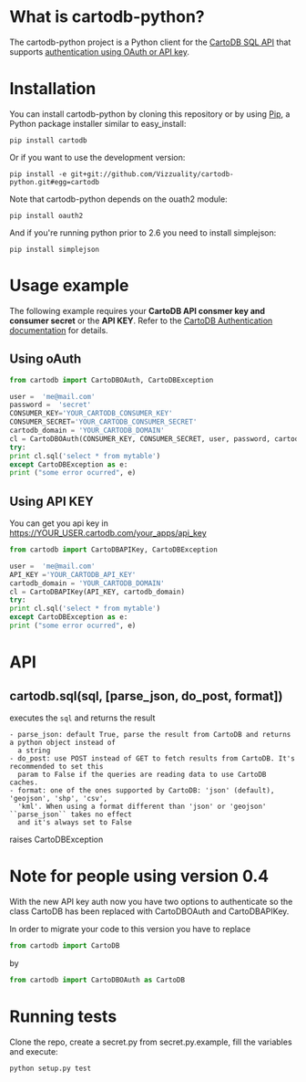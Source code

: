 What is cartodb-python?
=======================

The cartodb-python project is a Python client for the [CartoDB SQL
API](http://developers.cartodb.com/documentation/sql-api.html) that supports
[authentication using OAuth or API
key](http://developers.cartodb.com/documentation/sql-api.html#authentication).

Installation
============

You can install cartodb-python by cloning this repository or by using
[Pip](http://pypi.python.org/pypi/pip), a Python package installer similar to
easy\_install:

    pip install cartodb

Or if you want to use the development version:

    pip install -e git+git://github.com/Vizzuality/cartodb-python.git#egg=cartodb

Note that cartodb-python depends on the ouath2 module:

    pip install oauth2

And if you're running python prior to 2.6 you need to install simplejson:

    pip install simplejson

Usage example
=============

The following example requires your **CartoDB API consmer key and consumer
secret** or the **API KEY**. Refer to the [CartoDB Authentication
documentation](http://developers.cartodb.com/documentation/cartodb-apis.html#authentication)
for details.

Using oAuth
-----------

```python
from cartodb import CartoDBOAuth, CartoDBException

user =  'me@mail.com'
password =  'secret'
CONSUMER_KEY='YOUR_CARTODB_CONSUMER_KEY'
CONSUMER_SECRET='YOUR_CARTODB_CONSUMER_SECRET'
cartodb_domain = 'YOUR_CARTODB_DOMAIN'
cl = CartoDBOAuth(CONSUMER_KEY, CONSUMER_SECRET, user, password, cartodb_domain)
try:
print cl.sql('select * from mytable')
except CartoDBException as e:
print ("some error ocurred", e)
```

Using API KEY
-------------

You can get you api key in https://YOUR_USER.cartodb.com/your_apps/api_key

```python
from cartodb import CartoDBAPIKey, CartoDBException

user =  'me@mail.com'
API_KEY ='YOUR_CARTODB_API_KEY'
cartodb_domain = 'YOUR_CARTODB_DOMAIN'
cl = CartoDBAPIKey(API_KEY, cartodb_domain)
try:
print cl.sql('select * from mytable')
except CartoDBException as e:
print ("some error ocurred", e)
```

# API

## cartodb.sql(sql, [parse_json, do_post, format])

executes the ``sql`` and returns the result

    - parse_json: default True, parse the result from CartoDB and returns a python object instead of
      a string
    - do_post: use POST instead of GET to fetch results from CartoDB. It's recommended to set this
      param to False if the queries are reading data to use CartoDB caches.
    - format: one of the ones supported by CartoDB: 'json' (default), 'geojson', 'shp', 'csv',
      'kml'. When using a format different than 'json' or 'geojson' ``parse_json`` takes no effect
      and it's always set to False

raises CartoDBException


Note for people using version 0.4
==================================

With the new API key auth now you have two options to authenticate so the class
CartoDB has been replaced with CartoDBOAuth and CartoDBAPIKey.

In order to migrate your code to this version you have to replace

```python
from cartodb import CartoDB
```

by

```python
from cartodb import CartoDBOAuth as CartoDB
```

Running tests
=============

Clone the repo, create a secret.py from secret.py.example, fill the variables
and execute:

    python setup.py test
